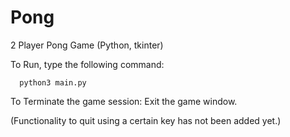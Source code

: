 # Pong
2 Player Pong Game (Python, tkinter)

To Run, type the following command:
```
  python3 main.py
```
To Terminate the game session:
  Exit the game window.
  
  (Functionality to quit using a certain key has not been added yet.)
  

